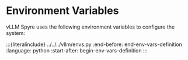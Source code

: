 # Environment Variables

vLLM Spyre uses the following environment variables to configure the system:

:::{literalinclude} ../../../vllm/envs.py
:end-before: end-env-vars-definition
:language: python
:start-after: begin-env-vars-definition
:::
